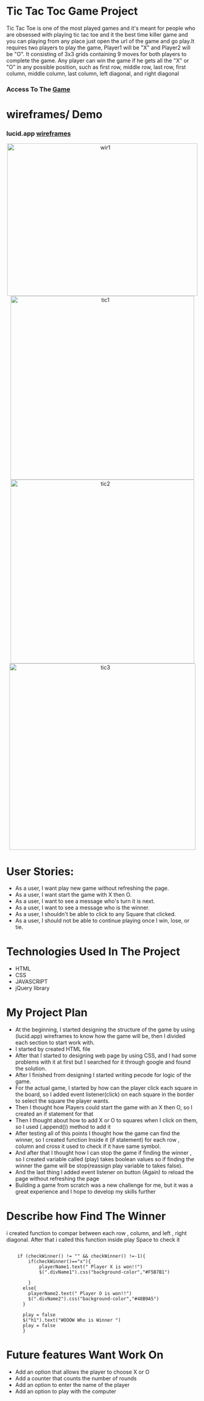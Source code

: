 # Tic Tac Toc Game Project 
Tic Tac Toe is one of the most played games and it's meant for people who are obsessed with playing tic tac toe  and it the best time killer game and you can playing from any place just open the url of the game and go play.It requires two players to play the game, Player1 will be "X" and Player2 will be "O". It consisting of 3x3 grids containing 9 moves for both players to complete the game. Any player can win the game if he gets all the "X" or "O" in any possible position, such as first row, middle row, last row, first column, middle column, last column, left diagonal, and right diagonal
### Access To The [Game](https://pages.git.generalassemb.ly/ghaidaakhalil/tic-tac-toe/)
# wireframes/ Demo
### lucid.app [wireframes](https://lucid.app/lucidchart/d1e01082-f247-4cad-9872-7ffe5614f359/edit?page=0_0#)
<div align="center">
<img width="500" height=" 400" alt="wir1" src="https://media.git.generalassemb.ly/user/33227/files/6ee97200-455d-11eb-8d07-8844d2c40800"></div>
<div align="center">
  <img width="482" alt="tic1" src="https://media.git.generalassemb.ly/user/33227/files/a63c3b00-45be-11eb-8938-8f8cea64bebe"></div>
<div align="center">
<img width="482" alt="tic2" src="https://media.git.generalassemb.ly/user/33227/files/e3083200-45be-11eb-8d70-28f5a7f9c35f">
 </div>
 <div align="center">
<img width="489" alt="tic3" src="https://media.git.generalassemb.ly/user/33227/files/09c66880-45bf-11eb-963a-e7b7f48a1ba4">
 </div>


# User Stories:
- As a user, I want play new game without refreshing the page.
- As a user, I want start the game  with X then O.
- As a user, I want to see a message who's turn it is next.
- As a user, I want to see a message who is the winner.
- As a user, I shouldn't be able to click to any Square that clicked.
- As a user, I should not be able to continue playing once I win, lose, or tie.
#
# Technologies Used In The Project 
- HTML 
- CSS
- JAVASCRIPT
- jQuery library
# My Project Plan
- At the beginning, I started designing the structure of the game by using (lucid.app) wireframes to know how the game will be, then I divided each section to start work with.
- I started by created HTML file 
- After that I started to  designing web page by using CSS, and I had some problems with it at first but I searched for it through google and found the solution.
- After I finished from designing I started writing pecode for logic of the game.
- For the actual game, I started by how can the player click each square in the board, so I added event listener(click) on each square in the border to select the square the player wants.
- Then I thought how Players could start the game with an X then O, so I created an if statement for that
- Then I thought about how to add X or O to squares when I click on them, so I used (.append()) method to add it
- After testing all of this points I thought how the game can find the winner, so I created  function Inside it (if statement) for each row , column and cross it used to check if it have same symbol.
- And after that I thought how I can stop the game if finding the winner , so I created variable called (play) takes boolean values so if finding the winner the game will be stop(reassign play variable to takes false).
- And the last thing I added event listener on button (Again) to reload the page without refreshing the page
- Building a game from scratch was a new challenge for me, but it was a great experience and I hope to develop my skills further
# Describe how Find The Winner
i created function to compar between each row , column, and left , right diagonal. After that i called this function inside play Space to check it 
```

    if (checkWinner() != "" && checkWinner() !=-1){ 
        if(checkWinner()=="x"){
            playerName1.text(" Player X is won!!")
            $(".divName1").css("background-color","#F5B7B1")
           
        }
      else{
        playerName2.text(" Player O is won!!")
        $(".divName2").css("background-color","#48B9A5")
      }
      
      play = false 
      $("h1").text("WOOOW Who is Winner ")
      play = false 
      } 
```

# Future features Want Work On
- Add an option that allows the player to choose X or O
- Add a counter that counts the number of rounds
- Add an option to enter the name of the player
- Add an option to play with the computer





